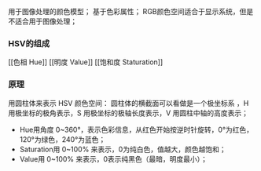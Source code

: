 用于图像处理的颜色模型；
基于色彩属性；
RGB颜色空间适合于显示系统，但是不适合用于图像处理；

### HSV的组成
[[色相 Hue]]
[[明度 Value]]
[[饱和度 Staturation]]

### 原理
用圆柱体来表示 HSV 颜色空间：
圆柱体的横截面可以看做是一个极坐标系 ，H 用极坐标的极角表示，S 用极坐标的极轴长度表示，V 用圆柱中轴的高度表示；
- Hue用角度 0~360°，表示色彩信息，从红色开始按逆时针旋转，0°为红色，120°为绿色，240°为蓝色；
- Saturation用 0~100% 来表示，0为纯白色，值越大，颜色越饱和；
- Value用 0~100% 来表示，0表示纯黑色（最暗，明度最小）；

